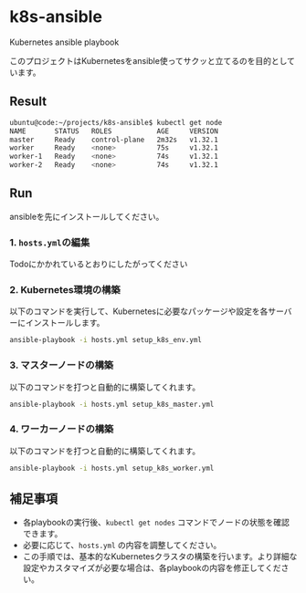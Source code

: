 # k8s-ansible
Kubernetes ansible playbook

このプロジェクトはKubernetesをansible使ってサクッと立てるのを目的としています。

## Result
```sh
ubuntu@code:~/projects/k8s-ansible$ kubectl get node
NAME       STATUS   ROLES           AGE     VERSION
master     Ready    control-plane   2m32s   v1.32.1
worker     Ready    <none>          75s     v1.32.1
worker-1   Ready    <none>          74s     v1.32.1
worker-2   Ready    <none>          74s     v1.32.1
```

## Run
ansibleを先にインストールしてください。

### 1. `hosts.yml`の編集
Todoにかかれているとおりにしたがってください

### 2. Kubernetes環境の構築
以下のコマンドを実行して、Kubernetesに必要なパッケージや設定を各サーバーにインストールします。
```bash
ansible-playbook -i hosts.yml setup_k8s_env.yml
```

### 3. マスターノードの構築
以下のコマンドを打つと自動的に構築してくれます。
```sh
ansible-playbook -i hosts.yml setup_k8s_master.yml
```

### 4. ワーカーノードの構築
以下のコマンドを打つと自動的に構築してくれます。
```sh
ansible-playbook -i hosts.yml setup_k8s_worker.yml
```

## 補足事項

* 各playbookの実行後、`kubectl get nodes` コマンドでノードの状態を確認できます。
* 必要に応じて、`hosts.yml` の内容を調整してください。
* この手順では、基本的なKubernetesクラスタの構築を行います。より詳細な設定やカスタマイズが必要な場合は、各playbookの内容を修正してください。
